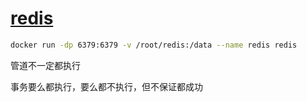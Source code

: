 # [redis](https://redis.io/)

```bash
docker run -dp 6379:6379 -v /root/redis:/data --name redis redis
```

管道不一定都执行

事务要么都执行，要么都不执行，但不保证都成功
